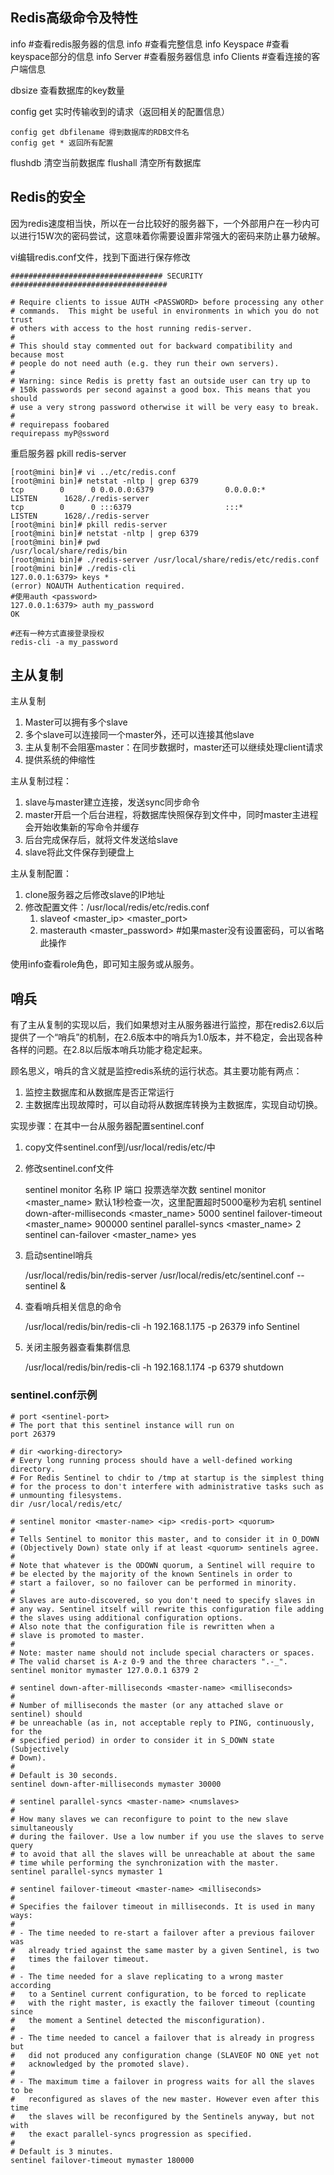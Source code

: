 
## Redis高级命令及特性 ##

info
	#查看redis服务器的信息
	info #查看完整信息
	info Keyspace #查看keyspace部分的信息
	info Server #查看服务器信息
	info Clients #查看连接的客户端信息

dbsize 查看数据库的key数量

config get 实时传输收到的请求（返回相关的配置信息）

	config get dbfilename 得到数据库的RDB文件名
	config get * 返回所有配置

flushdb 清空当前数据库
flushall 清空所有数据库

## Redis的安全 ##

因为redis速度相当快，所以在一台比较好的服务器下，一个外部用户在一秒内可以进行15W次的密码尝试，这意味着你需要设置非常强大的密码来防止暴力破解。

vi编辑redis.conf文件，找到下面进行保存修改

	################################## SECURITY ###################################
	
	# Require clients to issue AUTH <PASSWORD> before processing any other
	# commands.  This might be useful in environments in which you do not trust
	# others with access to the host running redis-server.
	#
	# This should stay commented out for backward compatibility and because most
	# people do not need auth (e.g. they run their own servers).
	#
	# Warning: since Redis is pretty fast an outside user can try up to
	# 150k passwords per second against a good box. This means that you should
	# use a very strong password otherwise it will be very easy to break.
	#
	# requirepass foobared
	requirepass myP@ssword

重启服务器 pkill redis-server

	[root@mini bin]# vi ../etc/redis.conf 
	[root@mini bin]# netstat -nltp | grep 6379
	tcp        0      0 0.0.0.0:6379                0.0.0.0:*                   LISTEN      1628/./redis-server 
	tcp        0      0 :::6379                     :::*                        LISTEN      1628/./redis-server 
	[root@mini bin]# pkill redis-server
	[root@mini bin]# netstat -nltp | grep 6379
	[root@mini bin]# pwd
	/usr/local/share/redis/bin
	[root@mini bin]# ./redis-server /usr/local/share/redis/etc/redis.conf 
	[root@mini bin]# ./redis-cli 
	127.0.0.1:6379> keys *
	(error) NOAUTH Authentication required.
	#使用auth <password>
	127.0.0.1:6379> auth my_password
	OK

	#还有一种方式直接登录授权
	redis-cli -a my_password

## 主从复制 ##

主从复制
1. Master可以拥有多个slave
2. 多个slave可以连接同一个master外，还可以连接其他slave
3. 主从复制不会阻塞master：在同步数据时，master还可以继续处理client请求
4. 提供系统的伸缩性

主从复制过程：
1. slave与master建立连接，发送sync同步命令
2. master开启一个后台进程，将数据库快照保存到文件中，同时master主进程会开始收集新的写命令并缓存
3. 后台完成保存后，就将文件发送给slave
4. slave将此文件保存到硬盘上

主从复制配置：
1. clone服务器之后修改slave的IP地址
2. 修改配置文件：/usr/local/redis/etc/redis.conf
	1. slaveof <master_ip> <master_port>
	2. masterauth <master_password> #如果master没有设置密码，可以省略此操作

使用info查看role角色，即可知主服务或从服务。

## 哨兵 ##

有了主从复制的实现以后，我们如果想对主从服务器进行监控，那在redis2.6以后提供了一个“哨兵”的机制，在2.6版本中的哨兵为1.0版本，并不稳定，会出现各种各样的问题。在2.8以后版本哨兵功能才稳定起来。

顾名思义，哨兵的含义就是监控redis系统的运行状态。其主要功能有两点：
1. 监控主数据库和从数据库是否正常运行
2. 主数据库出现故障时，可以自动将从数据库转换为主数据库，实现自动切换。

实现步骤：在其中一台从服务器配置sentinel.conf
1. copy文件sentinel.conf到/usr/local/redis/etc/中
2. 修改sentinel.conf文件

	sentinel monitor 名称 IP 端口 投票选举次数
	sentinel monitor <master_name> <ip> <port> <n>
	默认1秒检查一次，这里配置超时5000毫秒为宕机
	sentinel down-after-milliseconds <master_name> 5000
	sentinel failover-timeout <master_name> 900000
	sentinel parallel-syncs <master_name> 2
	sentinel can-failover <master_name> yes



3. 启动sentinel哨兵

	/usr/local/redis/bin/redis-server /usr/local/redis/etc/sentinel.conf --sentinel &

4. 查看哨兵相关信息的命令

	/usr/local/redis/bin/redis-cli -h 192.168.1.175 -p 26379 info Sentinel

5. 关闭主服务器查看集群信息

	/usr/local/redis/bin/redis-cli -h 192.168.1.174 -p 6379 shutdown


### sentinel.conf示例 ###

	# port <sentinel-port>
	# The port that this sentinel instance will run on
	port 26379
	
	# dir <working-directory>
	# Every long running process should have a well-defined working directory.
	# For Redis Sentinel to chdir to /tmp at startup is the simplest thing
	# for the process to don't interfere with administrative tasks such as
	# unmounting filesystems.
	dir /usr/local/redis/etc/
	
	# sentinel monitor <master-name> <ip> <redis-port> <quorum>
	#
	# Tells Sentinel to monitor this master, and to consider it in O_DOWN
	# (Objectively Down) state only if at least <quorum> sentinels agree.
	#
	# Note that whatever is the ODOWN quorum, a Sentinel will require to
	# be elected by the majority of the known Sentinels in order to
	# start a failover, so no failover can be performed in minority.
	#
	# Slaves are auto-discovered, so you don't need to specify slaves in
	# any way. Sentinel itself will rewrite this configuration file adding
	# the slaves using additional configuration options.
	# Also note that the configuration file is rewritten when a
	# slave is promoted to master.
	#
	# Note: master name should not include special characters or spaces.
	# The valid charset is A-z 0-9 and the three characters ".-_".
	sentinel monitor mymaster 127.0.0.1 6379 2
	
	# sentinel down-after-milliseconds <master-name> <milliseconds>
	#
	# Number of milliseconds the master (or any attached slave or sentinel) should
	# be unreachable (as in, not acceptable reply to PING, continuously, for the
	# specified period) in order to consider it in S_DOWN state (Subjectively
	# Down).
	#
	# Default is 30 seconds.
	sentinel down-after-milliseconds mymaster 30000
	
	# sentinel parallel-syncs <master-name> <numslaves>
	#
	# How many slaves we can reconfigure to point to the new slave simultaneously
	# during the failover. Use a low number if you use the slaves to serve query
	# to avoid that all the slaves will be unreachable at about the same
	# time while performing the synchronization with the master.
	sentinel parallel-syncs mymaster 1
	
	# sentinel failover-timeout <master-name> <milliseconds>
	#
	# Specifies the failover timeout in milliseconds. It is used in many ways:
	#
	# - The time needed to re-start a failover after a previous failover was
	#   already tried against the same master by a given Sentinel, is two
	#   times the failover timeout.
	#
	# - The time needed for a slave replicating to a wrong master according
	#   to a Sentinel current configuration, to be forced to replicate
	#   with the right master, is exactly the failover timeout (counting since
	#   the moment a Sentinel detected the misconfiguration).
	#
	# - The time needed to cancel a failover that is already in progress but
	#   did not produced any configuration change (SLAVEOF NO ONE yet not
	#   acknowledged by the promoted slave).
	#
	# - The maximum time a failover in progress waits for all the slaves to be
	#   reconfigured as slaves of the new master. However even after this time
	#   the slaves will be reconfigured by the Sentinels anyway, but not with
	#   the exact parallel-syncs progression as specified.
	#
	# Default is 3 minutes.
	sentinel failover-timeout mymaster 180000

